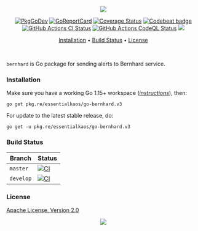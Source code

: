 <p align="center"><a href="#readme"><img src="https://gh.kaos.st/go-bernhard.svg"/></a></p>

<p align="center">
  <a href="https://kaos.sh/g/go-bernhard.v12?docs"><img src="https://gh.kaos.st/godoc.svg" alt="PkgGoDev"></a>
  <a href="https://kaos.sh/r/go-bernhard"><img src="https://kaos.sh/r/go-bernhard.svg" alt="GoReportCard" /></a>
  <a href="https://kaos.sh/c/go-bernhard"><img src="https://kaos.sh/c/go-bernhard.svg" alt="Coverage Status" /></a>
  <a href="https://kaos.sh/b/go-bernhard"><img src="https://codebeat.co/badges/8c71749e-c184-4728-8301-715f81cd4d22" alt="Codebeat badge" /></a>
  <a href="https://kaos.sh/w/go-bernhard/ci"><img src="https://kaos.sh/w/go-bernhard/ci.svg" alt="GitHub Actions CI Status" /></a>
  <a href="https://kaos.sh/w/go-bernhard/codeql"><img src="https://kaos.sh/w/go-bernhard/codeql.svg" alt="GitHub Actions CodeQL Status" /></a>
  <a href="#license"><img src="https://gh.kaos.st/apache2.svg"></a>
</p>

<p align="center"><a href="#installation">Installation</a> • <a href="#build-status">Build Status</a> • <a href="#license">License</a></p>

<br/>

`bernhard` is Go package for sending alerts to Bernhard service.

### Installation

Make sure you have a working Go 1.15+ workspace (_[instructions](https://golang.org/doc/install)_), then:

```
go get pkg.re/essentialkaos/go-bernhard.v3
```

For update to the latest stable release, do:

```
go get -u pkg.re/essentialkaos/go-bernhard.v3
```

### Build Status

| Branch | Status |
|--------|----------|
| `master` | [![CI](https://kaos.sh/w/go-bernhard/ci.svg?branch=master)](https://kaos.sh/w/go-bernhard/ci?query=branch:master) |
| `develop` | [![CI](https://kaos.sh/w/go-bernhard/ci.svg?branch=develop)](https://kaos.sh/w/go-bernhard/ci?query=branch:develop) |

### License

[Apache License, Version 2.0](http://www.apache.org/licenses/LICENSE-2.0)

<p align="center"><a href="https://essentialkaos.com"><img src="https://gh.kaos.st/ekgh.svg"/></a></p>
